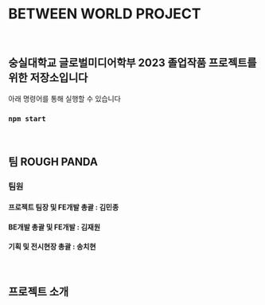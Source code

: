 # BETWEEN WORLD PROJECT
<br/>

## 숭실대학교 글로벌미디어학부 2023 졸업작품 프로젝트를 위한 저장소입니다

아래 명령어를 통해 실행할 수 있습니다

### `npm start`
<br/>


## 팀 ROUGH PANDA
### 팀원
#### 프로젝트 팀장 및 FE개발 총괄 : 김민종
#### BE개발 총괄 및 FE개발 : 김재원
#### 기획 및 전시현장 총괄 : 송치현
<br/>

## 프로젝트 소개

